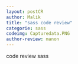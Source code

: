 ```yaml
---
layout: postCR
author: Malik
title: "sass code review"
categorie: sass
codeimg: Capturedata.PNG
author-review: manon
---
```


code review sass